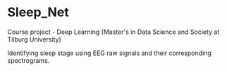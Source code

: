 # Sleep_Net
Course project - Deep Learning (Master's in Data Science and Society at Tilburg University)


Identifying sleep stage using EEG raw signals and their corresponding spectrograms.
